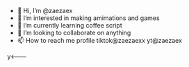 - 👋 Hi, I’m @zaezaex
- 👀 I’m interested in making amimations and games
- 🌱 I’m currently learning coffee script
- 💞️ I’m looking to collaborate on anything
- 📫 How to reach me profile tiktok@zaezaexx yt@zaezaex

<!---
zaezaex/zaezaex is a ✨ special ✨ repository because its `README.md` (this file) appears on your GitHub profile.
You can click the Preview link to take a look at your changes.
--->y<---
